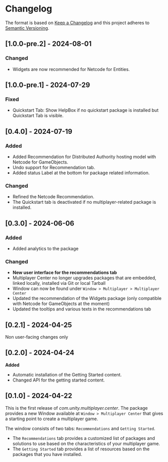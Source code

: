 # Changelog

The format is based on [Keep a Changelog](http://keepachangelog.com/en/1.0.0/)
and this project adheres to [Semantic Versioning](http://semver.org/spec/v2.0.0.html).

## [1.0.0-pre.2] - 2024-08-01

### Changed
- Widgets are now recommended for Netcode for Entities.

## [1.0.0-pre.1] - 2024-07-29

### Fixed
- Quickstart Tab: Show HelpBox if no quickstart package is installed but Quickstart Tab is visible. 

## [0.4.0] - 2024-07-19

### Added
- Added Recommendation for Distributed Authority hosting model with Netcode for GameObjects.
- Undo support for Recommendation tab.
- Added status Label at the bottom for package related information. 

### Changed
- Refined the Netcode Recommendation.
- The Quickstart tab is deactivated if no multiplayer-related package is installed.

## [0.3.0] - 2024-06-06

### Added
- Added analytics to the package

### Changed
- **New user interface for the recommendations tab**
- Multiplayer Center no longer upgrades packages that are embedded, linked locally, installed via Git or local Tarball
- Window can now be found under `Window > Multiplayer > Multiplayer Center`
- Updated the recommendation of the Widgets package (only compatible with Netcode for GameObjects at the moment)
- Updated the tooltips and various texts in the recommendations tab 

## [0.2.1] - 2024-04-25

Non user-facing changes only

## [0.2.0] - 2024-04-24

**Added**

- Automatic installation of the Getting Started content.
- Changed API for the getting started content.

## [0.1.0] - 2024-04-22

This is the first release of *com.unity.multiplayer.center*. The package provides a new Window available at `Window > Multiplayer Center` that gives a starting point to create a multiplayer game. 

The window consists of two tabs: `Recommendations` and `Getting Started`. 
- The `Recommendations` tab provides a customized list of packages and solutions to use based on the characteristics of your multiplayer game. 
- The `Getting Started` tab provides a list of resources based on the packages that you have installed.
